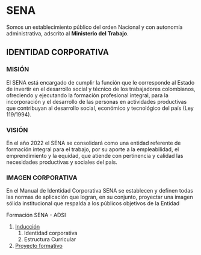 # SENA
Somos un establecimiento público del orden Nacional y con autonomía administrativa, adscrito al **Ministerio del Trabajo**.

## IDENTIDAD CORPORATIVA

### MISIÓN
El SENA está  encargado de cumplir la función que le corresponde al Estado de invertir en el desarrollo social y técnico de los trabajadores colombianos, ofreciendo y ejecutando la formación profesional integral, para la incorporación y el desarrollo de las personas en actividades productivas que contribuyan al desarrollo social, económico y tecnológico del país (Ley 119/1994).​

### VISIÓN
En el año 2022 el SENA se consolidará como una entidad referente de formación integral para el trabajo, por su aporte a la empleabilidad, el emprendimiento y la equidad, que atiende con pertinencia y calidad las necesidades productivas y sociales del país.

### IMAGEN CORPORATIVA

En el Manual de Identidad Corporativa SENA se establecen y definen todas las normas de aplicación que logran, en su conjunto, proyectar una imagen sólida institucional que respalda a los públicos objetivos de la Entidad

Formación SENA - ADSI

1. [Inducción](induccion/readme.md)
     1. Identidad corporativa
     2. Estructura Curricular
2. [Proyecto formativo](proyecto/readme.md)
